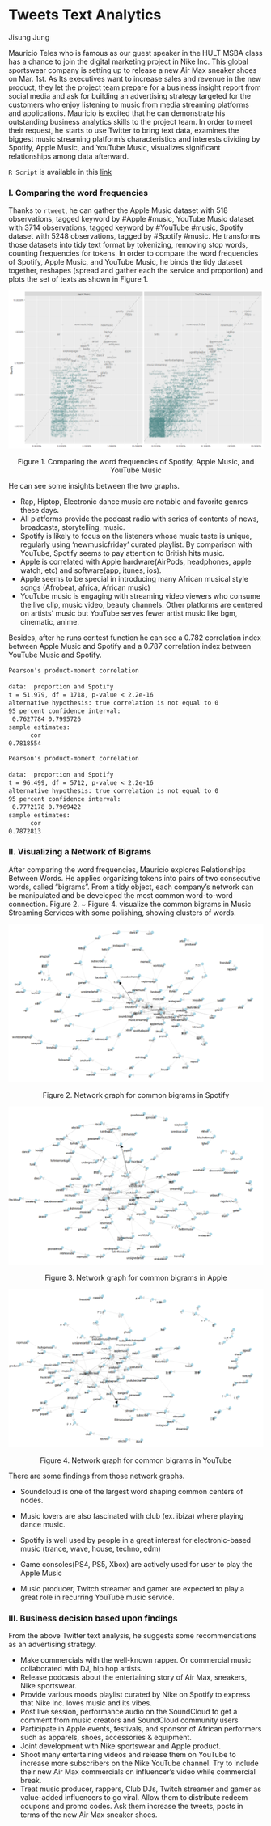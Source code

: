# Tweets Text Analytics

Jisung Jung

Mauricio Teles who is famous as our guest speaker in the HULT MSBA class has a chance to join the digital marketing project in Nike Inc. This global sportswear company is setting up to release a new Air Max sneaker shoes on Mar. 1st. As Its executives want to increase sales and revenue in the new product, they let the project team prepare for a business insight report from social media and ask for building an advertising strategy targeted for the customers who enjoy listening to music from media streaming platforms and applications. Mauricio is excited that he can demonstrate his outstanding business analytics skills to the project team. In order to meet their request, he starts to use Twitter to bring text data, examines the biggest music streaming platform’s characteristics and interests dividing by Spotify, Apple Music, and YouTube Music, visualizes significant relationships among data afterward.

`R Script` is available in this <a href="https://github.com/marvin-jung/Tweets-Text-Analytics/raw/main/Music-streaming-services.R">link</a>

### I. Comparing the word frequencies

Thanks to `rtweet`, he can gather the Apple Music dataset with 518 observations, tagged keyword by #Apple #music, YouTube Music dataset with 3714 observations, tagged keyword by #YouTube #music, Spotify dataset with 5248 observations, tagged by #Spotify #music. He transforms those datasets into tidy text format by tokenizing, removing stop words, counting frequencies for tokens. In order to compare the word frequencies of Spotify, Apple Music, and YouTube Music, he binds the tidy dataset together, reshapes (spread and gather each the service and proportion) and plots the set of texts as shown in Figure 1.

<img src="images/plot_zoom.png">
<p style="text-align: center;"> Figure 1. Comparing the word frequencies of Spotify, Apple Music, and YouTube Music</p>

He can see some insights between the two graphs.

- Rap, Hiptop, Electronic dance music are notable and favorite genres these days.
- All platforms provide the podcast radio with series of contents of news, broadcasts, storytelling, music.
- Spotify is likely to focus on the listeners whose music taste is unique, regularly using ‘newmusicfriday’ curated playlist. By comparison with YouTube, Spotify seems to pay attention to British hits music.
- Apple is correlated with Apple hardware(AirPods, headphones, apple watch, etc) and software(app, itunes, ios). 
- Apple seems to be special in introducing many African musical style songs (Afrobeat, africa, African music)
- YouTube music is engaging with streaming video viewers who consume the live clip, music video, beauty channels. Other platforms are centered on artists' music but YouTube serves fewer artist music like bgm, cinematic, anime.

Besides, after he runs cor.test function he can see a 0.782 correlation index between Apple Music and Spotify and a 0.787 correlation index between YouTube Music and Spotify.

```
Pearson's product-moment correlation

data:  proportion and Spotify
t = 51.979, df = 1718, p-value < 2.2e-16
alternative hypothesis: true correlation is not equal to 0
95 percent confidence interval:
 0.7627784 0.7995726
sample estimates:
      cor 
0.7818554 
```

```
Pearson's product-moment correlation

data:  proportion and Spotify
t = 96.499, df = 5712, p-value < 2.2e-16
alternative hypothesis: true correlation is not equal to 0
95 percent confidence interval:
 0.7772178 0.7969422
sample estimates:
      cor 
0.7872813 
```

### II. Visualizing a Network of Bigrams

After comparing the word frequencies, Mauricio explores Relationships Between Words. He applies organizing tokens into pairs of two consecutive words, called “bigrams”. From a tidy object, each company’s network can be manipulated and be developed the most common word-to-word connection.
Figure 2. ~ Figure 4. visualize the common bigrams in Music Streaming Services with some polishing, showing clusters of words.

<img src="images/plot_Spotify.png">
<p style="text-align: center;"> Figure 2. Network graph for common bigrams in Spotify </p>

<img src="images/plot_Apple.png">
<p style="text-align: center;"> Figure 3. Network graph for common bigrams in Apple </p>

<img src="images/plot_YouTube.png">
<p style="text-align: center;"> Figure 4. Network graph for common bigrams in YouTube </p>

There are some findings from those network graphs.

- Soundcloud is one of the largest word shaping common centers of nodes.

- Music lovers are also fascinated with club (ex. ibiza) where playing dance music.

- Spotify is well used by people in a great interest for electronic-based music (trance, wave, house, techno, edm)

- Game consoles(PS4, PS5, Xbox) are actively used for user to play the Apple Music

- Music producer, Twitch streamer and gamer are expected to play a great role in recurring YouTube music service.


### III.  Business decision based upon findings

From the above Twitter text analysis, he suggests some recommendations as an advertising strategy.

- Make commercials with the well-known rapper. Or commercial music collaborated with DJ, hip hop artists.
- Release podcasts about the entertaining story of Air Max, sneakers, Nike sportswear.
- Provide various moods playlist curated by Nike on Spotify to express that Nike Inc. loves music and its vibes.
- Post live session, performance audio on the SoundCloud to get a comment from music creators and SoundCloud community users 
- Participate in Apple events, festivals, and sponsor of African performers such as apparels, shoes, accessories & equipment.
- Joint development with Nike sportswear and Apple product.
- Shoot many entertaining videos and release them on YouTube to increase more subscribers on the Nike YouTube channel. Try to include their new Air Max commercials on influencer’s video while commercial break.
- Treat music producer, rappers, Club DJs, Twitch streamer and gamer as value-added influencers to go viral. Allow them to distribute redeem coupons and promo codes. Ask them increase the tweets, posts in terms of the new Air Max sneaker shoes. 
